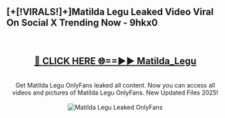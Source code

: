 <h2>[+[!VIRALS!]+]Matilda Legu Leaked Video Viral On Social X Trending Now - 9hkx0</h2>
<br>
<div align="center">
<h2><a href="https://libra.edu.pl?Matilda_Legu" rel="nofollow">🔴 CLICK HERE 🌐==►► Matilda_Legu</a></h2>
<br>
Get Matilda Legu OnlyFans leaked all content. Now you can access all videos and pictures of Matilda Legu OnlyFans. New Updated Files 2025!
<br>
<br>
<a href="https://libra.edu.pl?Matilda_Legu" rel="nofollow" data-target="animated-image.originalLink"><img src="https://i.ibb.co.com/WyWwxjT/player-gif2.gif" alt="Matilda Legu Leaked OnlyFans" style="max-width: 100%; display: inline-block;" data-target="animated-image.originalImage"></a>
</div>
<br>